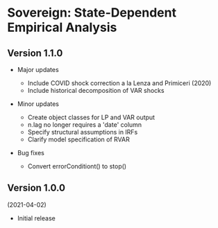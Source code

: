 # Sovereign: State-Dependent Empirical Analysis  

## Version 1.1.0   

- Major updates
    - Include COVID shock correction a la Lenza and Primiceri (2020)
    - Include historical decomposition of VAR shocks
      
- Minor updates
    - Create object classes for LP and VAR output  
    - n.lag no longer requires a 'date' column 
    - Specify structural assumptions in IRFs  
    - Clarify model specification of RVAR  

- Bug fixes
    - Convert errorConditiont() to stop()   

## Version 1.0.0 
(2021-04-02)

- Initial release 